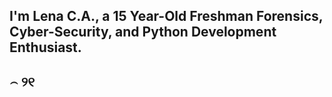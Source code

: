 ## I'm Lena C.A., a 15 Year-Old Freshman Forensics, Cyber-Security, and Python Development Enthusiast.

## ⌢ ୨୧
